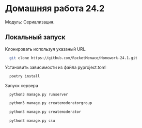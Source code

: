 
# Домашняя работа 24.2

Модуль: Сериализация.


## Локальный запуск

Клонировать используя указаный URL.

```bash
  git clone https://github.com/RocketMenace/Homework-24.1.git
```

Установить зависимости из файла pyproject.toml

```bash
  poetry install
```

Запуск сервера

```bash
  python3 manage.py runserver
```
```bash
  python3 manage.py createmoderatorgroup
```
```bash
  python3 manage.py createmoderator
```
```bash
  python3 manage.py csu
```
